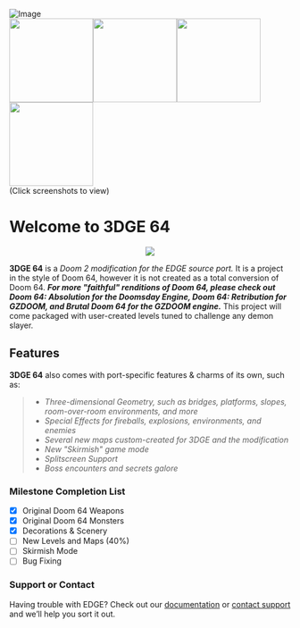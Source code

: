 ![Image](http://i.imgur.com/Zk219sR.png) <br>
<img src="http://i.imgur.com/EOgSf2G.png" width="150" height="150"><img src="https://i.imgur.com/jCA3xqg.png" width="150" height="150"><img src="https://i.imgur.com/emckr1K.png" width="150" height="150"><img src="https://i.imgur.com/KRAckAo.png" width="150" height="150"> <br>
(Click screenshots to view)

# Welcome to 3DGE 64 #
<center> <img src="http://i.imgur.com/FThCp1a.gif"> <br></center>

**3DGE 64** is a _Doom 2 modification for the EDGE source port._ It is a project in the style of Doom 64, however it is not created as a total conversion of Doom 64. _**For more "faithful" renditions of Doom 64, please check out Doom 64: Absolution for the Doomsday Engine, Doom 64: Retribution for GZDOOM, and Brutal Doom 64 for the GZDOOM engine.**_ This project will come packaged with user-created levels tuned to challenge any demon slayer. 
## Features

**3DGE 64** also comes with port-specific features & charms of its own, such as: 

>- _Three-dimensional Geometry, such as bridges, platforms, slopes, room-over-room environments, and more_
>- _Special Effects for fireballs, explosions, environments, and enemies_
>- _Several new maps custom-created for 3DGE and the modification_
>- _New "Skirmish" game mode_
>- _Splitscreen Support_
>- _Boss encounters and secrets galore_

### Milestone Completion List ###
- [x] Original Doom 64 Weapons
- [x] Original Doom 64 Monsters
- [x] Decorations & Scenery
- [ ] New Levels and Maps (40%)
- [ ] Skirmish Mode
- [ ] Bug Fixing

### Support or Contact

Having trouble with EDGE? Check out our [documentation](http://3dfxdev.net/edgewiki/index.php/Main_Page) or [contact support](https://github.com/contact) and we’ll help you sort it out.
